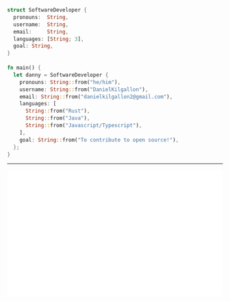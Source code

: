 ```Rust
struct SoftwareDeveloper {
  pronouns:  String,
  username:  String,
  email:     String,
  languages: [String; 3],
  goal: String,
}

fn main() {
  let danny = SoftwareDeveloper {
    pronouns: String::from("he/him"),
    username: String::from("DanielKilgallon"),
    email: String::from("danielkilgallon2@gmail.com"),
    languages: [
      String::from("Rust"),
      String::from("Java"),
      String::from("Javascript/Typescript"),
    ],
    goal: String::from("To contribute to open source!"),
  };
}
```

---

![Github stats](https://github.com/danielkilgallon/github-stats/blob/master/generated/overview.svg)
